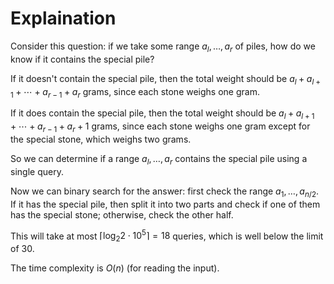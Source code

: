 # Explaination

Consider this question: if we take some range $a_l,…,a_r$ of piles, how do we know if it contains the special pile?

If it doesn't contain the special pile, then the total weight should be $a_l + a_{l+1} +⋯+ a_{r-1} + a_r$ grams, since each stone weighs one gram.

If it does contain the special pile, then the total weight should be $a_l + a_{l+1} + \cdots + a_{r-1} + a_r + 1$ grams, since each stone weighs one gram except for the special stone, which weighs two grams.

So we can determine if a range $a_l,…,a_r$ contains the special pile using a single query.

Now we can binary search for the answer: first check the range $a_1,…,a_{n/2}$. If it has the special pile, then split it into two parts and check if one of them has the special stone; otherwise, check the other half.

This will take at most $\lceil \log_2{2 \cdot 10^5} \rceil = 18$ queries, which is well below the limit of 30.

The time complexity is $O(n)$ (for reading the input).
 
